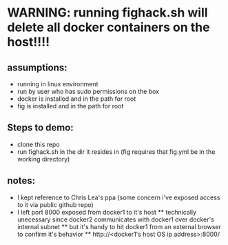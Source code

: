 

WARNING: running fighack.sh will delete all docker containers on the host!!!!  
=====================================================


assumptions:
-----------------------------------------------------
* running in linux environment
* run by user who has sudo permissions on the box
* docker is installed and in the path for root
* fig is installed and in the path for root

Steps to demo:
-----------------------------------------------------
* clone this repo 
* run fighack.sh in the dir it resides in (fig requires that fig.yml be in the working directory)


notes:
-----------------------------------------------------
* I kept reference to Chris Lea's ppa (some concern i've exposed access to it via public github repo)
* I left port 8000 exposed from docker1 to it's host 
** technically unecessary since docker2 communicates with docker1 over docker's internal subnet
** but it's handy to hit docker1 from an external browser to confirm it's behavior
** http://<docker1's host OS ip address>:8000/
